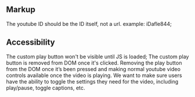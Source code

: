 ## Markup
The youtube ID should be the ID itself, not a url.
example: iDafle844;

## Accessibility
The custom play button won't be visible until JS is loaded;
The custom play button is removed from DOM once it's clicked. Removing the play button from the DOM once it’s been pressed and making normal youtube video controls available once the video is playing. We want to make sure users have the ability to toggle the settings they need for the video, including play/pause, toggle captions, etc.
